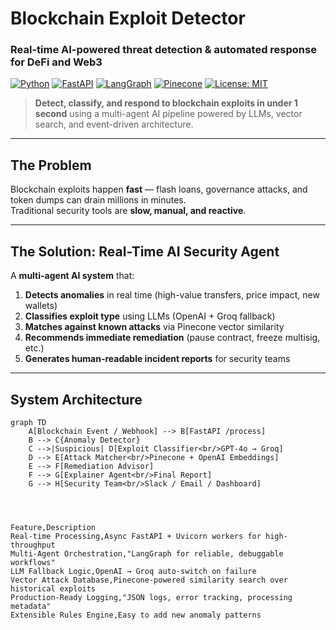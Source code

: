 # Blockchain Exploit Detector  
### Real-time AI-powered threat detection & automated response for DeFi and Web3

[![Python](https://img.shields.io/badge/Python-3.10%2B-blue)](https://python.org)
[![FastAPI](https://img.shields.io/badge/FastAPI-0.100%2B-green)](https://fastapi.tiangolo.com/)
[![LangGraph](https://img.shields.io/badge/LangGraph-Orchestration-orange)](https://langchain-ai.github.io/langgraph/)
[![Pinecone](https://img.shields.io/badge/Pinecone-Vector%20DB-purple)](https://pinecone.io)
[![License: MIT](https://img.shields.io/badge/License-MIT-yellow.svg)](https://opensource.org/licenses/MIT)

> **Detect, classify, and respond to blockchain exploits in under 1 second** using a multi-agent AI pipeline powered by LLMs, vector search, and event-driven architecture.

---

## The Problem

Blockchain exploits happen **fast** — flash loans, governance attacks, and token dumps can drain millions in minutes.  
Traditional security tools are **slow, manual, and reactive**.

---

## The Solution: Real-Time AI Security Agent

A **multi-agent AI system** that:
1. **Detects anomalies** in real time (high-value transfers, price impact, new wallets)
2. **Classifies exploit type** using LLMs (OpenAI + Groq fallback)
3. **Matches against known attacks** via Pinecone vector similarity
4. **Recommends immediate remediation** (pause contract, freeze multisig, etc.)
5. **Generates human-readable incident reports** for security teams

---

## System Architecture

```mermaid
graph TD
    A[Blockchain Event / Webhook] --> B[FastAPI /process]
    B --> C{Anomaly Detector}
    C -->|Suspicious| D[Exploit Classifier<br/>GPT-4o → Groq]
    D --> E[Attack Matcher<br/>Pinecone + OpenAI Embeddings]
    E --> F[Remediation Advisor]
    F --> G[Explainer Agent<br/>Final Report]
    G --> H[Security Team<br/>Slack / Email / Dashboard]




Feature,Description
Real-time Processing,Async FastAPI + Uvicorn workers for high-throughput
Multi-Agent Orchestration,"LangGraph for reliable, debuggable workflows"
LLM Fallback Logic,OpenAI → Groq auto-switch on failure
Vector Attack Database,Pinecone-powered similarity search over historical exploits
Production-Ready Logging,"JSON logs, error tracking, processing metadata"
Extensible Rules Engine,Easy to add new anomaly patterns
